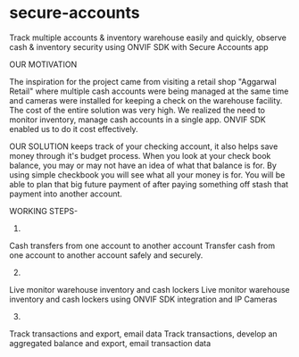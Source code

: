 # secure-accounts
Track multiple accounts &amp; 
inventory warehouse easily and quickly, observe cash &amp;
inventory security using ONVIF SDK with Secure Accounts app

OUR MOTIVATION

The inspiration for the project came from visiting a retail shop "Aggarwal Retail" where multiple cash accounts were being managed at the same time and cameras were installed for keeping a check on the warehouse facility. The cost of the entire solution was very high. 
We realized the need to monitor inventory, manage cash accounts in a single app.
ONVIF SDK enabled us to do it cost effectively.

OUR SOLUTION
keeps track of your checking account, it also helps save money through it's budget process. When you look at your check book balance, you may or may not have an idea of what that balance is for. By using simple checkbook you will see what all your money is for. 
You will be able to plan that big future payment of after paying something off stash that payment into another account. 


WORKING STEPS-

1)
Cash transfers from one account to another account
Transfer cash from one account to another account safely and securely.

2)
Live monitor warehouse inventory and cash lockers
Live monitor warehouse inventory and cash lockers using ONVIF SDK integration and IP Cameras

3)
Track transactions and export, email data
Track transactions, develop an aggregated balance and export, email transaction data




